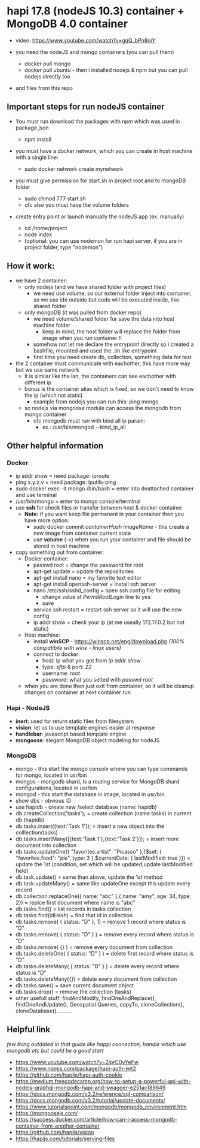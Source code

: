 # hapi 17.8 (nodeJS 10.3) container + MongoDB 4.0 container

* video: https://www.youtube.com/watch?v=gqQ_bPn8niY

* you need the nodeJS and mongo containers (you can pull them)
    * docker pull mongo
    * docker pull ubuntu - then i installed nodejs & npm but you can pull nodejs directly too
* and files from this repo

## Important steps for run nodeJS container

* You must run download the packages with npm which was used in package.json
    * npm install

* you must have a docker network, which you can create in host machine with a single line:
    * sudo docker network create mynetwork

* you must give permission for start.sh in project root and to mongoDB folder
    * sudo chmod 777 start.sh
    * ofc also you must have the volume folders

* create entry point or launch manually the nodeJS app (ex. manually)
    * cd /home/project
    * node index
    * (optional: you can use nodemon for run hapi server, if you are in project folder, type "nodemon")


## How it work:

* we have 2 container:
    * only nodejs (and we have shared folder with project files)
        * we need use volume, so our external folder inject into container, so we use ide outside but code will be executed inside, like shared folder
    * only mongoDB (it was pulled from docker repo)
        * we need volume/shared folder for save the data into host machine folder
            * keep in mind, the host folder will replace the folder from image when you run container !!
        * somehow not let me declare the entrypoint directly so i created a bashfile, mounted and used the .sh like entrypoint
        * first time you need create db, collection, something data for test
* the 2 container must communicate with eachother, this have more way but we use same network
    * it is simliar like the lan, the containers can see eachother with different ip
    * bonus is the container alias which is fixed, so we don't need to know the ip (which not static)
        * example from nodejs you can run this: ping mongo
    * so nodejs via mongoose module can access the mongodb from mongo container
        * ofc mongodb must run with bind all ip param:
             * ex.: /usr/bin/mongod --bind_ip_all


## Other helpful information

### Docker
* ip addr show = need package: iproute
* ping x.y.z.v = need package: iputils-ping
* sudo docker exec -it mongo /bin/bash = enter into deattached container and use terminal
* /usr/bin/mongo = enter to mongo console/terminal
* use **ssh** for check files or transfer between host & docker container
    * **Note:** if you want keep file permanent in your container then you have more option:
        * sudo docker commit *containerHash* *imageName* - this create a new image from container current state
        * use **volume** (-v) when you run your container and file should be stored in host machine
* copy something out from container:
    * Docker container:
        * passwd root = change the password for root
        * apt-get update = update the repositories
        * apt-get install nano = my favorite text editor
        * apt-get install openssh-server = install ssh server
        * nano /etc/ssh/sshd_config = open ssh config file for editing
            * change value at *PermitRootLogin* line to yes
            * save
        * service ssh restart = restart ssh server so it will use the new config
        * ip addr show = check your ip (at me useally 172.17.0.2 but not static)
    * Host machine:
        * install **winSCP** - https://winscp.net/eng/download.php *(100% compatibile with wine - linux users)*
        * connect to docker:
            * host: ip what you got from *ip addr show*
            * type: *sftp* & port: *22*
            * username: *root*
            * password: what you setted with *passwd root*
    * when you are done then just exit from container, so it will be cleanup changes on container at next container run



### Hapi - NodeJS
* **inert**: used for return static files from filesystem
* **vision**: let us to use template engines easier at response
* **handlebar**: javascript based template engine
* **mongoose**: elegant MongoDB object modeling for nodeJS

### MongoDB
* mongo - this start the mongo console where you can type commands for mongo, located in usr/bin
* mongos - mongodb shard, is a routing service for MongoDB shard configurations, located in usr/bin
* mongod - this start the database in image, located in usr/bin
* show dbs - obvious :D
* use hapidb - create new /select database (name: hapidb)
* db.createCollection('tasks'); = create collection (name tasks) in current db (hapidb)
* db.tasks.insert({text:'Task 1'}); = insert a new object into the colllection(tasks)
* db.tasks.insertMany([{text:'Task 1'},{text:'Task 2'}]); = insert more document into collection
* db.tasks.updateOne({ "favorites.artist": "Picasso" },{$set: { "favorites.food": "pie", type: 3 },$currentDate: { lastModified: true }}) = update the 1st (condition, set which will be updated,update lastModified field)
* db.task.update() = same than above, update the 1st method
* db.task.updateMany() = same like updateOne except this update every record
* db.collection.replaceOne({ name: "abc" },{ name: "amy", age: 34, type: 2}) = replce first document where name is "abc"
* db.tasks.find() = list records in tasks collection
* db.tasks.find(idHash) = find that id in collection
* db.tasks.remove( { status: "D" }, 1) = remove 1 record where status is "D"
* db.tasks.remove( { status: "D" } ) = remove every record where status is "D"
* db.tasks.remove( {} ) = remove every document from collection
* db.tasks.deleteOne( { status: "D" } ) = delete first record where status is "D"
* db.tasks.deleteMany( { status: "D" } ) = delete every record where status is "D"
* db.tasks.deleteMany({}) = delete every document from collection
* db.tasks.save() = save current document object
* db.tasks.drop() = remove the collection (tasks)
* other usefull stuff: findAndModify, findOneAndReplace(), findOneAndUpdate(), Geospatial Queries, copyTo, cloneCollection(), cloneDatabase()..........



## Helpful link

*few thing outdated in that guide like happi connection, handle which use mongodb etc but could be a good start*

* https://www.youtube.com/watch?v=2lprC0yYeFw
* https://www.npmjs.com/package/hapi-auth-jwt2
* https://github.com/hapijs/hapi-auth-cookie
* https://medium.freecodecamp.org/how-to-setup-a-powerful-api-with-nodejs-graphql-mongodb-hapi-and-swagger-e251ac189649
* https://docs.mongodb.com/v3.2/reference/sql-comparison/
* https://docs.mongodb.com/v3.2/tutorial/update-documents/
* https://www.tutorialspoint.com/mongodb/mongodb_environment.htm
* https://mongoosejs.com/
* https://success.docker.com/article/how-can-i-access-mongodb-container-from-another-container
* https://github.com/hapijs/vision
* https://hapijs.com/tutorials/serving-files
